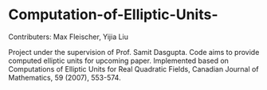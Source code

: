 # Computation-of-Elliptic-Units-
Contributers: Max Fleischer, Yijia Liu

Project under the supervision of Prof. Samit Dasgupta. Code aims to provide computed elliptic units for upcoming paper. Implemented based on Computations of Elliptic Units for Real Quadratic Fields,
Canadian Journal of Mathematics, 59 (2007), 553-574.
